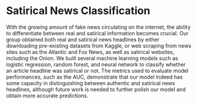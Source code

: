 # Satirical News Classification

With the growing amount of fake news circulating on the internet, the ability to differentiate between real and satirical information becomes crucial. Our group obtained both real and satirical news headlines by either downloading pre-existing datasets from Kaggle, or web scraping from news sites such as the Atlantic and Fox News, as well as satirical websites, including the Onion. We built several machine learning models such as logistic regression, random forest, and neural network to classify whether an article headline was satirical or not. The metrics used to evaluate model performances, such as the AUC, demonstrate that our model indeed has some capacity in distinguishing between authentic and satirical news headlines, although future work is needed to further polish our model and obtain more accurate predictions.
